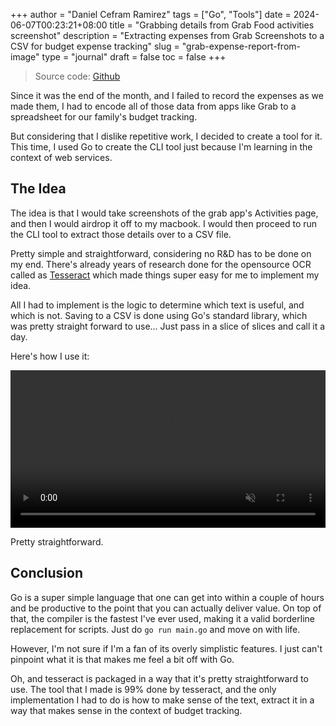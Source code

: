 +++
author = "Daniel Cefram Ramirez"
tags = ["Go", "Tools"]
date = 2024-06-07T00:23:21+08:00
title = "Grabbing details from Grab Food activities screenshot"
description = "Extracting expenses from Grab Screenshots to a CSV for budget expense tracking"
slug = "grab-expense-report-from-image"
type = "journal"
draft = false
toc = false
+++

> Source code: [Github](https://github.com/dcefram/grabenah)

Since it was the end of the month, and I failed to record the expenses as we made them, I had to encode all of those data from apps like Grab to a spreadsheet for our family's budget tracking.

But considering that I dislike repetitive work, I decided to create a tool for it. This time, I used Go to create the CLI tool just because I'm learning in the context of web services.

## The Idea

The idea is that I would take screenshots of the grab app's Activities page, and then I would airdrop it off to my macbook. I would then proceed to run the CLI tool to extract those details over to a CSV file.

Pretty simple and straightforward, considering no R&D has to be done on my end. There's already years of research done for the opensource OCR called as [Tesseract](https://github.com/tesseract-ocr/tessdoc) which made things super easy for me to implement my idea.

All I had to implement is the logic to determine which text is useful, and which is not. Saving to a CSV is done using Go's standard library, which was pretty straight forward to use... Just pass in a slice of slices and call it a day.

Here's how I use it:

<video width="100%" autoplay muted controls>
  <source src="grabenah-demo.mp4" type="video/mp4">
</video>

Pretty straightforward.

## Conclusion

Go is a super simple language that one can get into within a couple of hours and be productive to the point that you can actually deliver value. On top of that, the compiler is the fastest I've ever used, making it a valid borderline replacement for scripts. Just do `go run main.go` and move on with life.

However, I'm not sure if I'm a fan of its overly simplistic features. I just can't pinpoint what it is that makes me feel a bit off with Go.

Oh, and tesseract is packaged in a way that it's pretty straightforward to use. The tool that I made is 99% done by tesseract, and the only implementation I had to do is how to make sense of the text, extract it in a way that makes sense in the context of budget tracking.
